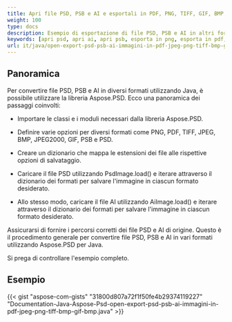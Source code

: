 ```yaml
---
title: Apri file PSD, PSB e AI e esportali in PDF, PNG, TIFF, GIF, BMP, JPEG
weight: 100
type: docs
description: Esempio di esportazione di file PSD, PSB e AI in altri formati
keywords: [apri psd, apri ai, apri psb, esporta in png, esporta in pdf, esporta in jpeg, esporta in tiff, api psd, java, esempio di codice]
url: it/java/open-export-psd-psb-ai-immagini-in-pdf-jpeg-png-tiff-bmp-gif-bmp/
---
```


## **Panoramica**
Per convertire file PSD, PSB e AI in diversi formati utilizzando Java, è possibile utilizzare la libreria Aspose.PSD. Ecco una panoramica dei passaggi coinvolti:

- Importare le classi e i moduli necessari dalla libreria Aspose.PSD.

- Definire varie opzioni per diversi formati come PNG, PDF, TIFF, JPEG, BMP, JPEG2000, GIF, PSB e PSD.

- Creare un dizionario che mappa le estensioni dei file alle rispettive opzioni di salvataggio.

- Caricare il file PSD utilizzando PsdImage.load() e iterare attraverso il dizionario dei formati per salvare l'immagine in ciascun formato desiderato.

- Allo stesso modo, caricare il file AI utilizzando AiImage.load() e iterare attraverso il dizionario dei formati per salvare l'immagine in ciascun formato desiderato.

Assicurarsi di fornire i percorsi corretti dei file PSD e AI di origine.
Questo è il procedimento generale per convertire file PSD, PSB e AI in vari formati utilizzando Aspose.PSD per Java.

Si prega di controllare l'esempio completo.

## **Esempio**
{{< gist "aspose-com-gists" "31800d807a72f1f50fe4b29374119227" "Documentation-Java-Aspose-Psd-open-export-psd-psb-ai-immagini-in-pdf-jpeg-png-tiff-bmp-gif-bmp.java" >}}
